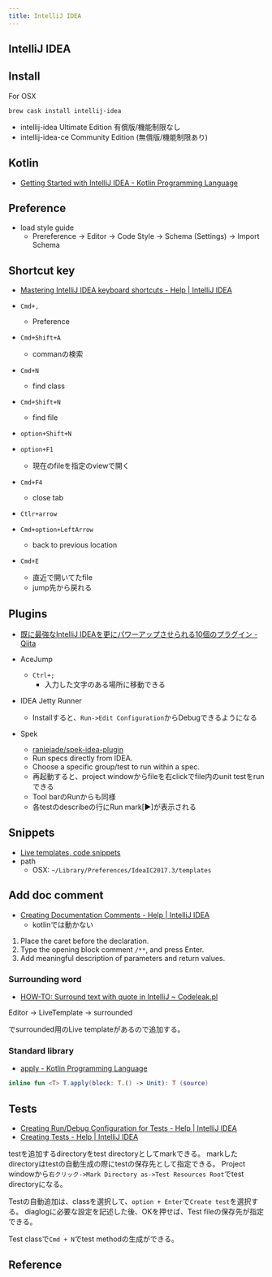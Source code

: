 ```yaml
---
title: IntelliJ IDEA
---
```


## IntelliJ IDEA

## Install
For OSX

```
brew cask install intellij-idea
```

* intellij-idea
    Ultimate Edition 有償版/機能制限なし
* intellij-idea-ce
    Community Edition (無償版/機能制限あり)

## Kotlin
* [Getting Started with IntelliJ IDEA - Kotlin Programming Language](https://kotlinlang.org/docs/tutorials/getting-started.html)

## Preference
* load style guide
    * Prereference -> Editor -> Code Style -> Schema (Settings) -> Import Schema

## Shortcut key
* [Mastering IntelliJ IDEA keyboard shortcuts - Help | IntelliJ IDEA](https://www.jetbrains.com/help/idea/mastering-intellij-idea-keyboard-shortcuts.html)

* `Cmd+,`
    * Preference
* `Cmd+Shift+A`
    * commanの検索
* `Cmd+N`
    * find class
* `Cmd+Shift+N`
    * find file
* `option+Shift+N`
* `option+F1`
    * 現在のfileを指定のviewで開く
* `Cmd+F4`
    * close tab
* `Ctlr+arrow`
* `Cmd+option+LeftArrow`
    * back to previous location
* `Cmd+E`
    * 直近で開いてたfile
    * jump先から戻れる

## Plugins
* [既に最強なIntelliJ IDEAを更にパワーアップさせられる10個のプラグイン - Qiita](https://qiita.com/konohiroaki/items/b9a810702d87a0b6bb53)

* AceJump
    * `Ctrl+;`
        * 入力した文字のある場所に移動できる
* IDEA Jetty Runner
    * Installすると、`Run->Edit Configuration`からDebugできるようになる
* Spek
    * [raniejade/spek-idea-plugin](https://github.com/raniejade/spek-idea-plugin)
    * Run specs directly from IDEA.
    * Choose a specific group/test to run within a spec.
    * 再起動すると、project windowからfileを右clickでfile内のunit testをrunできる
    * Tool barのRunからも同様
    * 各testのdescribeの行にRun mark[▶]が表示される

## Snippets
* [Live templates, code snippets](https://www.jetbrains.com/help/idea/2016.3/live-templates.html)
* path
    * OSX: `~/Library/Preferences/IdeaIC2017.3/templates`

## Add doc comment
* [Creating Documentation Comments - Help | IntelliJ IDEA](https://www.jetbrains.com/help/idea/creating-documentation-comments.html)
    * kotlinでは動かない

1. Place the caret before the declaration.
2. Type the opening block comment `/**`, and press Enter.
3. Add meaningful description of parameters and return values.


### Surrounding word
* [HOW-TO: Surround text with quote in IntelliJ ~ Codeleak.pl](http://blog.codeleak.pl/2014/06/how-to-surround-text-with-quote-in.html)

Editor -> LiveTemplate -> surrounded

でsurrounded用のLive templateがあるので追加する。

### Standard library
* [apply - Kotlin Programming Language](https://kotlinlang.org/api/latest/jvm/stdlib/kotlin/apply.html)

```kotlin
inline fun <T> T.apply(block: T.() -> Unit): T (source)
```

## Tests
* [Creating Run/Debug Configuration for Tests - Help | IntelliJ IDEA](https://www.jetbrains.com/help/idea/creating-run-debug-configuration-for-tests.html)
* [Creating Tests - Help | IntelliJ IDEA](https://www.jetbrains.com/help/idea/creating-tests.html)

testを追加するdirectoryをtest directoryとしてmarkできる。
markしたdirectoryはtestの自動生成の際にtestの保存先として指定できる。
Project windowから`右クリック->Mark Directory as->Test Resources Root`でtest directoryになる。

Testの自動追加は、classを選択して、`option + Enter`で`Create test`を選択する。
diaglogに必要な設定を記述した後、OKを押せば、Test fileの保存先が指定できる。

Test classで`Cmd + N`でtest methodの生成ができる。

## Reference
